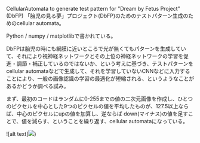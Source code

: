 CellularAutomata to generate test pattern for "Dream by Fetus Project"(DbFP)
「胎児の見る夢」プロジェクト(DbFP)のためのテストパターン生成のためのcellular automata。 

Python / numpy / matplotlibで書かれている。

DbFPは胎児の時にも網膜に近いところで光が無くてもパターンを生成していて、それにより視神経ネットワークとその上位の神経ネットワークの学習を促進・調節・補正しているのではないか、という考えに基づき、テストパターンをcellular automataなどで生成して、それを学習していないCNNなどに入力することにより、一般の画像認識の学習の最適化が短縮される、というようなことがあるかどうか調べる試み。

まず、最初のコードはランダムに0-255までの値の二次元画像を作成し、ひとつのピクセルを中心とした9つのピクセルの値を平均したものが、127.5以上ならば、中心のピクセルにupの値を加算し、逆ならば down(マイナス)の値を足すことで、値を減らす、ということを繰り返す、cellular automataになっている。

![alt text]<img src="https://github/sumi-yaki/CellularAutomata/blob/master/anime.gif">)
